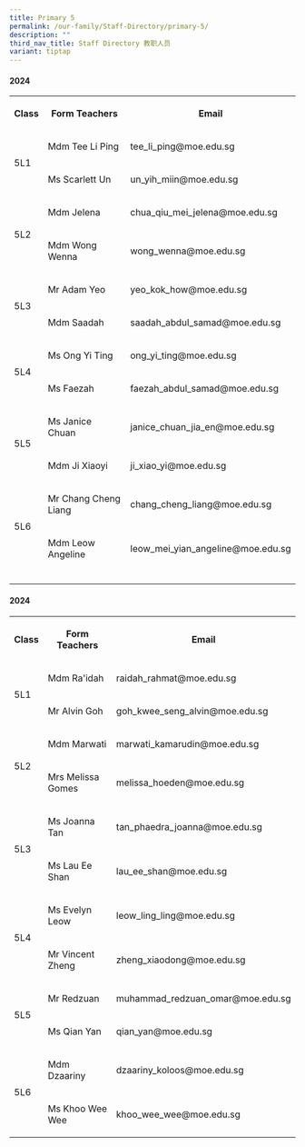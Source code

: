 ```yaml
---
title: Primary 5
permalink: /our-family/Staff-Directory/primary-5/
description: ""
third_nav_title: Staff Directory 教职人员
variant: tiptap
---
```

<h4>2024</h4>
<table style="minWidth: 75px">
<colgroup>
<col>
<col>
<col>
</colgroup>
<tbody>
<tr>
<th rowspan="1" colspan="1">
<p>Class</p>
</th>
<th rowspan="1" colspan="1">
<p>Form Teachers</p>
</th>
<th rowspan="1" colspan="1">
<p>Email</p>
</th>
</tr>
<tr>
<td rowspan="2" colspan="1">
<p>5L1</p>
</td>
<td rowspan="1" colspan="1">
<p>Mdm Tee Li Ping</p>
</td>
<td rowspan="1" colspan="1">
<p>tee_li_ping@moe.edu.sg</p>
</td>
</tr>
<tr>
<td rowspan="1" colspan="1">
<p>Ms Scarlett Un</p>
</td>
<td rowspan="1" colspan="1">
<p>un_yih_miin@moe.edu.sg</p>
</td>
</tr>
<tr>
<td rowspan="2" colspan="1">
<p>5L2</p>
</td>
<td rowspan="1" colspan="1">
<p>Mdm Jelena</p>
</td>
<td rowspan="1" colspan="1">
<p>chua_qiu_mei_jelena@moe.edu.sg</p>
</td>
</tr>
<tr>
<td rowspan="1" colspan="1">
<p>Mdm Wong Wenna</p>
</td>
<td rowspan="1" colspan="1">
<p>wong_wenna@moe.edu.sg</p>
</td>
</tr>
<tr>
<td rowspan="2" colspan="1">
<p>5L3</p>
</td>
<td rowspan="1" colspan="1">
<p>Mr Adam Yeo</p>
</td>
<td rowspan="1" colspan="1">
<p>yeo_kok_how@moe.edu.sg</p>
</td>
</tr>
<tr>
<td rowspan="1" colspan="1">
<p>Mdm Saadah</p>
</td>
<td rowspan="1" colspan="1">
<p>saadah_abdul_samad@moe.edu.sg</p>
</td>
</tr>
<tr>
<td rowspan="2" colspan="1">
<p>5L4</p>
</td>
<td rowspan="1" colspan="1">
<p>Ms Ong Yi Ting</p>
</td>
<td rowspan="1" colspan="1">
<p>ong_yi_ting@moe.edu.sg</p>
</td>
</tr>
<tr>
<td rowspan="1" colspan="1">
<p>Ms Faezah</p>
</td>
<td rowspan="1" colspan="1">
<p>faezah_abdul_samad@moe.edu.sg</p>
</td>
</tr>
<tr>
<td rowspan="2" colspan="1">
<p>5L5</p>
</td>
<td rowspan="1" colspan="1">
<p>Ms Janice Chuan</p>
</td>
<td rowspan="1" colspan="1">
<p>janice_chuan_jia_en@moe.edu.sg</p>
</td>
</tr>
<tr>
<td rowspan="1" colspan="1">
<p>Mdm Ji Xiaoyi</p>
</td>
<td rowspan="1" colspan="1">
<p>ji_xiao_yi@moe.edu.sg</p>
</td>
</tr>
<tr>
<td rowspan="2" colspan="1">
<p>5L6</p>
</td>
<td rowspan="1" colspan="1">
<p>Mr Chang Cheng Liang</p>
</td>
<td rowspan="1" colspan="1">
<p>chang_cheng_liang@moe.edu.sg</p>
</td>
</tr>
<tr>
<td rowspan="1" colspan="1">
<p>Mdm Leow Angeline</p>
</td>
<td rowspan="1" colspan="1">
<p>leow_mei_yian_angeline@moe.edu.sg</p>
</td>
</tr>
<tr>
<td rowspan="1" colspan="1">
<p></p>
</td>
<td rowspan="1" colspan="1">
<p></p>
</td>
<td rowspan="1" colspan="1">
<p></p>
</td>
</tr>
</tbody>
</table>
<p></p>
<h4>2024</h4>
<table style="minWidth: 75px">
<colgroup>
<col>
<col>
<col>
</colgroup>
<tbody>
<tr>
<th rowspan="1" colspan="1">
<p>Class</p>
</th>
<th rowspan="1" colspan="1">
<p>Form Teachers</p>
</th>
<th rowspan="1" colspan="1">
<p>Email</p>
</th>
</tr>
<tr>
<td rowspan="2" colspan="1">
<p>5L1</p>
</td>
<td rowspan="1" colspan="1">
<p>Mdm Ra'idah</p>
</td>
<td rowspan="1" colspan="1">
<p>raidah_rahmat@moe.edu.sg</p>
</td>
</tr>
<tr>
<td rowspan="1" colspan="1">
<p>Mr Alvin Goh</p>
</td>
<td rowspan="1" colspan="1">
<p>goh_kwee_seng_alvin@moe.edu.sg</p>
</td>
</tr>
<tr>
<td rowspan="2" colspan="1">
<p>5L2</p>
</td>
<td rowspan="1" colspan="1">
<p>Mdm Marwati</p>
</td>
<td rowspan="1" colspan="1">
<p>marwati_kamarudin@moe.edu.sg</p>
</td>
</tr>
<tr>
<td rowspan="1" colspan="1">
<p>Mrs Melissa Gomes</p>
</td>
<td rowspan="1" colspan="1">
<p>melissa_hoeden@moe.edu.sg</p>
</td>
</tr>
<tr>
<td rowspan="2" colspan="1">
<p>5L3</p>
</td>
<td rowspan="1" colspan="1">
<p>Ms Joanna Tan</p>
</td>
<td rowspan="1" colspan="1">
<p>tan_phaedra_joanna@moe.edu.sg</p>
</td>
</tr>
<tr>
<td rowspan="1" colspan="1">
<p>Ms Lau Ee Shan</p>
</td>
<td rowspan="1" colspan="1">
<p>lau_ee_shan@moe.edu.sg</p>
</td>
</tr>
<tr>
<td rowspan="2" colspan="1">
<p>5L4</p>
</td>
<td rowspan="1" colspan="1">
<p>Ms Evelyn Leow</p>
</td>
<td rowspan="1" colspan="1">
<p>leow_ling_ling@moe.edu.sg</p>
</td>
</tr>
<tr>
<td rowspan="1" colspan="1">
<p>Mr Vincent Zheng</p>
</td>
<td rowspan="1" colspan="1">
<p>zheng_xiaodong@moe.edu.sg</p>
</td>
</tr>
<tr>
<td rowspan="2" colspan="1">
<p>5L5</p>
</td>
<td rowspan="1" colspan="1">
<p>Mr Redzuan</p>
</td>
<td rowspan="1" colspan="1">
<p>muhammad_redzuan_omar@moe.edu.sg</p>
</td>
</tr>
<tr>
<td rowspan="1" colspan="1">
<p>Ms Qian Yan</p>
</td>
<td rowspan="1" colspan="1">
<p>qian_yan@moe.edu.sg</p>
</td>
</tr>
<tr>
<td rowspan="2" colspan="1">
<p>5L6</p>
</td>
<td rowspan="1" colspan="1">
<p>Mdm Dzaariny</p>
</td>
<td rowspan="1" colspan="1">
<p>dzaariny_koloos@moe.edu.sg</p>
</td>
</tr>
<tr>
<td rowspan="1" colspan="1">
<p>Ms Khoo Wee Wee</p>
</td>
<td rowspan="1" colspan="1">
<p>khoo_wee_wee@moe.edu.sg</p>
</td>
</tr>
</tbody>
</table>
<p></p>
<p></p>